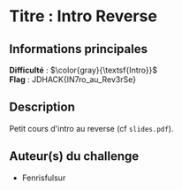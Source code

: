 # Titre : Intro Reverse 

## Informations principales

**Difficulté** : $\color{gray}{\textsf{Intro}}$ \
**Flag** : JDHACK{IN7ro_au_Rev3rSe}

## Description

Petit cours d'intro au reverse (cf `slides.pdf`).

## Auteur(s) du challenge

- Fenrisfulsur


